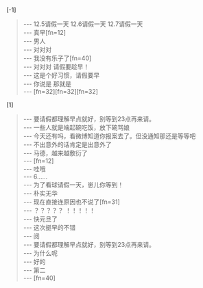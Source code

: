 
[-1] 
>--- 12.5请假一天 12.6请假一天 12.7请假一天<br>
>--- 真早[fn=12]<br>
>--- 男人<br>
>--- 对对对<br>
>--- 我没有乐子了[fn=40]<br>
>--- 对对对 请假要趁早！<br>
>--- 这是个好习惯，请假要早<br>
>--- 你说是 那就是<br>
>--- [fn=32][fn=32][fn=32]<br>

[1] 
>--- 要请假都理解早点就好，别等到23点再来请。<br>
>--- 一些人就是端起碗吃饭，放下碗骂娘<br>
>--- 今天还有吗，看微博知道你报案去了。但没通知那还是等等吧<br>
>--- 不出意外的话肯定是出意外了<br>
>--- 马德，越来越敷衍了<br>
>--- [fn=12]<br>
>--- 哇哦<br>
>--- 6……<br>
>--- 为了看球请假一天，崽儿你等到！<br>
>--- 朴实无华<br>
>--- 现在直接连原因也不说了[fn=31]<br>
>--- ？？？？？
！！！！！<br>
>--- 快元旦了<br>
>--- 这次挺早的不错<br>
>--- 阅<br>
>--- 要请假都理解早点就好，别等到23点再来请。<br>
>--- 为什么呢<br>
>--- 好的<br>
>--- 第二<br>
>--- [fn=40]<br>
